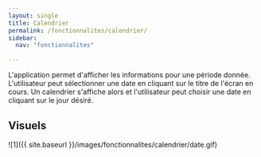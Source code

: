 ```yaml
---
layout: single
title: Calendrier
permalink: /fonctionnalites/calendrier/
sidebar:
  nav: "fonctionnalites"

---
```

L'application permet d'afficher les informations pour une période donnée.
L'utilisateur peut sélectionner une date en cliquant sur le titre de l'écran en cours.
 Un calendrier s'affiche alors et l'utilisateur peut choisir une date en cliquant sur le jour désiré.

## Visuels

![1]({{ site.baseurl }}/images/fonctionnalites/calendrier/date.gif)
